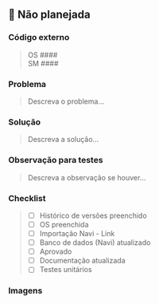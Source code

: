 ## :volcano: Não planejada

### Código externo
> OS #### <br>
> SM ####

### Problema
> Descreva o problema...

### Solução
> Descreva a solução...

### Observação para testes
> Descreva a observação se houver...

### Checklist
> - [ ] Histórico de versões preenchido
> - [ ] OS preenchida
> - [ ] Importação Navi - Link
> - [ ] Banco de dados (Navi) atualizado
> - [ ] Aprovado
> - [ ] Documentação atualizada
> - [ ] Testes unitários

### Imagens
> 
